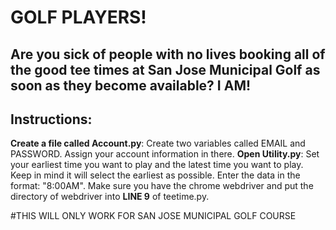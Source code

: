 # GOLF PLAYERS!

## Are you sick of people with no lives booking all of the good tee times at San Jose Municipal Golf as soon as they become available? I AM!

## Instructions:

**Create a file called Account.py**: Create two variables called EMAIL and PASSWORD. Assign your account information in there.
**Open Utility.py**: Set your earliest time you want to play and the latest time you want to play. Keep in mind it will select the earliest as possible. Enter the data in the format: "8:00AM".
Make sure you have the chrome webdriver and put the directory of webdriver into **LINE 9** of teetime.py.

#THIS WILL ONLY WORK FOR SAN JOSE MUNICIPAL GOLF COURSE